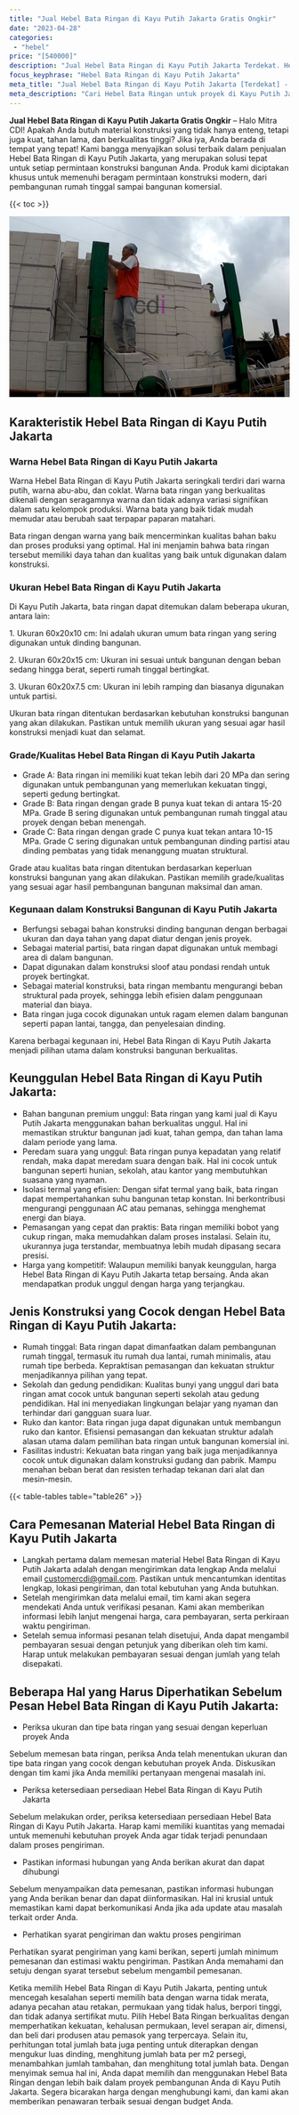 ```yaml
---
title: "Jual Hebel Bata Ringan di Kayu Putih Jakarta Gratis Ongkir"
date: "2023-04-28"
categories:
 - "hebel"
price: "[540000]"
description: "Jual Hebel Bata Ringan di Kayu Putih Jakarta Terdekat. Hebel Bata Ringan ini sering dipakai dalam proyek pembangunan sebagai bahan bangunan yang tahan lama dan berkualitas. Hubungi kami untuk informasi lebih lanjut."
focus_keyphrase: "Hebel Bata Ringan di Kayu Putih Jakarta"
meta_title: "Jual Hebel Bata Ringan di Kayu Putih Jakarta [Terdekat] - CDI"
meta_description: "Cari Hebel Bata Ringan untuk proyek di Kayu Putih Jakarta? Kami memiliki Hebel Bata Ringan berkualitas untuk material dinding. Dapatkan penawaran terbaik sekarang."
---
```


**Jual Hebel Bata Ringan di Kayu Putih Jakarta Gratis Ongkir** – Halo Mitra CDI! Apakah Anda butuh material konstruksi yang tidak hanya enteng, tetapi juga kuat, tahan lama, dan berkualitas tinggi? Jika iya, Anda berada di tempat yang tepat! Kami bangga menyajikan solusi terbaik dalam penjualan Hebel Bata Ringan di Kayu Putih Jakarta, yang merupakan solusi tepat untuk setiap permintaan konstruksi bangunan Anda. Produk kami diciptakan khusus untuk memenuhi beragam permintaan konstruksi modern, dari pembangunan rumah tinggal sampai bangunan komersial.

{{< toc >}}

![Jual Hebel Bata Ringan di Kayu Putih Jakarta Gratis Ongkir](/images/hebel/hebel-bataringan-02.jpg)

## Karakteristik Hebel Bata Ringan di Kayu Putih Jakarta

### Warna Hebel Bata Ringan di Kayu Putih Jakarta

Warna Hebel Bata Ringan di Kayu Putih Jakarta seringkali terdiri dari warna putih, warna abu-abu, dan coklat. Warna bata ringan yang berkualitas dikenali dengan seragamnya warna dan tidak adanya variasi signifikan dalam satu kelompok produksi. Warna bata yang baik tidak mudah memudar atau berubah saat terpapar paparan matahari.

Bata ringan dengan warna yang baik mencerminkan kualitas bahan baku dan proses produksi yang optimal. Hal ini menjamin bahwa bata ringan tersebut memiliki daya tahan dan kualitas yang baik untuk digunakan dalam konstruksi.

### Ukuran Hebel Bata Ringan di Kayu Putih Jakarta

Di Kayu Putih Jakarta, bata ringan dapat ditemukan dalam beberapa ukuran, antara lain:

1\. Ukuran 60x20x10 cm: Ini adalah ukuran umum bata ringan yang sering digunakan untuk dinding bangunan.

2\. Ukuran 60x20x15 cm: Ukuran ini sesuai untuk bangunan dengan beban sedang hingga berat, seperti rumah tinggal bertingkat.

3\. Ukuran 60x20x7.5 cm: Ukuran ini lebih ramping dan biasanya digunakan untuk partisi.

Ukuran bata ringan ditentukan berdasarkan kebutuhan konstruksi bangunan yang akan dilakukan. Pastikan untuk memilih ukuran yang sesuai agar hasil konstruksi menjadi kuat dan selamat.

### Grade/Kualitas Hebel Bata Ringan di Kayu Putih Jakarta

*   Grade A: Bata ringan ini memiliki kuat tekan lebih dari 20 MPa dan sering digunakan untuk pembangunan yang memerlukan kekuatan tinggi, seperti gedung bertingkat.
*   Grade B: Bata ringan dengan grade B punya kuat tekan di antara 15-20 MPa. Grade B sering digunakan untuk pembangunan rumah tinggal atau proyek dengan beban menengah.
*   Grade C: Bata ringan dengan grade C punya kuat tekan antara 10-15 MPa. Grade C sering digunakan untuk pembangunan dinding partisi atau dinding pembatas yang tidak menanggung muatan struktural.

Grade atau kualitas bata ringan ditentukan berdasarkan keperluan konstruksi bangunan yang akan dilakukan. Pastikan memilih grade/kualitas yang sesuai agar hasil pembangunan bangunan maksimal dan aman.

### Kegunaan dalam Konstruksi Bangunan di Kayu Putih Jakarta

*   Berfungsi sebagai bahan konstruksi dinding bangunan dengan berbagai ukuran dan daya tahan yang dapat diatur dengan jenis proyek.
*   Sebagai material partisi, bata ringan dapat digunakan untuk membagi area di dalam bangunan.
*   Dapat digunakan dalam konstruksi sloof atau pondasi rendah untuk proyek bertingkat.
*   Sebagai material konstruksi, bata ringan membantu mengurangi beban struktural pada proyek, sehingga lebih efisien dalam penggunaan material dan biaya.
*   Bata ringan juga cocok digunakan untuk ragam elemen dalam bangunan seperti papan lantai, tangga, dan penyelesaian dinding.

Karena berbagai kegunaan ini, Hebel Bata Ringan di Kayu Putih Jakarta menjadi pilihan utama dalam konstruksi bangunan berkualitas.

## Keunggulan Hebel Bata Ringan di Kayu Putih Jakarta:

*   Bahan bangunan premium unggul: Bata ringan yang kami jual di Kayu Putih Jakarta menggunakan bahan berkualitas unggul. Hal ini memastikan struktur bangunan jadi kuat, tahan gempa, dan tahan lama dalam periode yang lama.
*   Peredam suara yang unggul: Bata ringan punya kepadatan yang relatif rendah, maka dapat meredam suara dengan baik. Hal ini cocok untuk bangunan seperti hunian, sekolah, atau kantor yang membutuhkan suasana yang nyaman.
*   Isolasi termal yang efisien: Dengan sifat termal yang baik, bata ringan dapat mempertahankan suhu bangunan tetap konstan. Ini berkontribusi mengurangi penggunaan AC atau pemanas, sehingga menghemat energi dan biaya.
*   Pemasangan yang cepat dan praktis: Bata ringan memiliki bobot yang cukup ringan, maka memudahkan dalam proses instalasi. Selain itu, ukurannya juga terstandar, membuatnya lebih mudah dipasang secara presisi.
*   Harga yang kompetitif: Walaupun memiliki banyak keunggulan, harga Hebel Bata Ringan di Kayu Putih Jakarta tetap bersaing. Anda akan mendapatkan produk unggul dengan harga yang terjangkau.

## Jenis Konstruksi yang Cocok dengan Hebel Bata Ringan di Kayu Putih Jakarta:

*   Rumah tinggal: Bata ringan dapat dimanfaatkan dalam pembangunan rumah tinggal, termasuk itu rumah dua lantai, rumah minimalis, atau rumah tipe berbeda. Kepraktisan pemasangan dan kekuatan struktur menjadikannya pilihan yang tepat.
*   Sekolah dan gedung pendidikan: Kualitas bunyi yang unggul dari bata ringan amat cocok untuk bangunan seperti sekolah atau gedung pendidikan. Hal ini menyediakan lingkungan belajar yang nyaman dan terhindar dari gangguan suara luar.
*   Ruko dan kantor: Bata ringan juga dapat digunakan untuk membangun ruko dan kantor. Efisiensi pemasangan dan kekuatan struktur adalah alasan utama dalam pemilihan bata ringan untuk bangunan komersial ini.
*   Fasilitas industri: Kekuatan bata ringan yang baik juga menjadikannya cocok untuk digunakan dalam konstruksi gudang dan pabrik. Mampu menahan beban berat dan resisten terhadap tekanan dari alat dan mesin-mesin.

{{< table-tables table="table26" >}}

## Cara Pemesanan Material Hebel Bata Ringan di Kayu Putih Jakarta

*   Langkah pertama dalam memesan material Hebel Bata Ringan di Kayu Putih Jakarta adalah dengan mengirimkan data lengkap Anda melalui email customercdi@gmail.com. Pastikan untuk mencantumkan identitas lengkap, lokasi pengiriman, dan total kebutuhan yang Anda butuhkan.
*   Setelah mengirimkan data melalui email, tim kami akan segera mendekati Anda untuk verifikasi pesanan. Kami akan memberikan informasi lebih lanjut mengenai harga, cara pembayaran, serta perkiraan waktu pengiriman.
*   Setelah semua informasi pesanan telah disetujui, Anda dapat mengambil pembayaran sesuai dengan petunjuk yang diberikan oleh tim kami. Harap untuk melakukan pembayaran sesuai dengan jumlah yang telah disepakati.

## Beberapa Hal yang Harus Diperhatikan Sebelum Pesan Hebel Bata Ringan di Kayu Putih Jakarta:

*   Periksa ukuran dan tipe bata ringan yang sesuai dengan keperluan proyek Anda

Sebelum memesan bata ringan, periksa Anda telah menentukan ukuran dan tipe bata ringan yang cocok dengan kebutuhan proyek Anda. Diskusikan dengan tim kami jika Anda memiliki pertanyaan mengenai masalah ini.
*   Periksa ketersediaan persediaan Hebel Bata Ringan di Kayu Putih Jakarta

Sebelum melakukan order, periksa ketersediaan persediaan Hebel Bata Ringan di Kayu Putih Jakarta. Harap kami memiliki kuantitas yang memadai untuk memenuhi kebutuhan proyek Anda agar tidak terjadi penundaan dalam proses pengiriman.
*   Pastikan informasi hubungan yang Anda berikan akurat dan dapat dihubungi

Sebelum menyampaikan data pemesanan, pastikan informasi hubungan yang Anda berikan benar dan dapat diinformasikan. Hal ini krusial untuk memastikan kami dapat berkomunikasi Anda jika ada update atau masalah terkait order Anda.
*   Perhatikan syarat pengiriman dan waktu proses pengiriman

Perhatikan syarat pengiriman yang kami berikan, seperti jumlah minimum pemesanan dan estimasi waktu pengiriman. Pastikan Anda memahami dan setuju dengan syarat tersebut sebelum mengambil pemesanan.

Ketika memilih Hebel Bata Ringan di Kayu Putih Jakarta, penting untuk mencegah kesalahan seperti memilih bata dengan warna tidak merata, adanya pecahan atau retakan, permukaan yang tidak halus, berpori tinggi, dan tidak adanya sertifikat mutu. Pilih Hebel Bata Ringan berkualitas dengan memperhatikan kekuatan, kehalusan permukaan, level serapan air, dimensi, dan beli dari produsen atau pemasok yang terpercaya. Selain itu, perhitungan total jumlah bata juga penting untuk diterapkan dengan mengukur luas dinding, menghitung jumlah bata per m2 persegi, menambahkan jumlah tambahan, dan menghitung total jumlah bata. Dengan menyimak semua hal ini, Anda dapat memilih dan menggunakan Hebel Bata Ringan dengan lebih baik dalam proyek pembangunan Anda di Kayu Putih Jakarta. Segera bicarakan harga dengan menghubungi kami, dan kami akan memberikan penawaran terbaik sesuai dengan budget Anda.